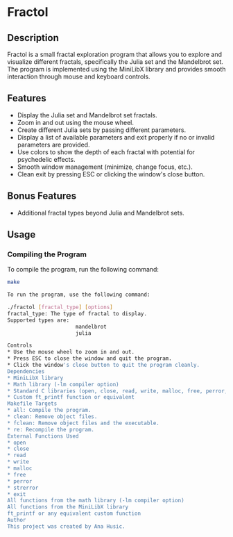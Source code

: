 # Fractol

## Description

Fractol is a small fractal exploration program that allows you to explore and visualize different fractals, specifically the Julia set and the Mandelbrot set. The program is implemented using the MiniLibX library and provides smooth interaction through mouse and keyboard controls.

## Features

- Display the Julia set and Mandelbrot set fractals.
- Zoom in and out using the mouse wheel.
- Create different Julia sets by passing different parameters.
- Display a list of available parameters and exit properly if no or invalid parameters are provided.
- Use colors to show the depth of each fractal with potential for psychedelic effects.
- Smooth window management (minimize, change focus, etc.).
- Clean exit by pressing ESC or clicking the window's close button.

## Bonus Features

- Additional fractal types beyond Julia and Mandelbrot sets.

## Usage

### Compiling the Program

To compile the program, run the following command:

```sh
make

To run the program, use the following command:

./fractol [fractal_type] [options]
fractal_type: The type of fractal to display.
Supported types are:
                      mandelbrot
                      julia

Controls
* Use the mouse wheel to zoom in and out.
* Press ESC to close the window and quit the program.
* Click the window's close button to quit the program cleanly.
Dependencies
* MiniLibX library
* Math library (-lm compiler option)
* Standard C libraries (open, close, read, write, malloc, free, perror, strerror, exit)
* Custom ft_printf function or equivalent
Makefile Targets
* all: Compile the program.
* clean: Remove object files.
* fclean: Remove object files and the executable.
* re: Recompile the program.
External Functions Used
* open
* close
* read
* write
* malloc
* free
* perror
* strerror
* exit
All functions from the math library (-lm compiler option)
All functions from the MiniLibX library
ft_printf or any equivalent custom function
Author
This project was created by Ana Husic.
